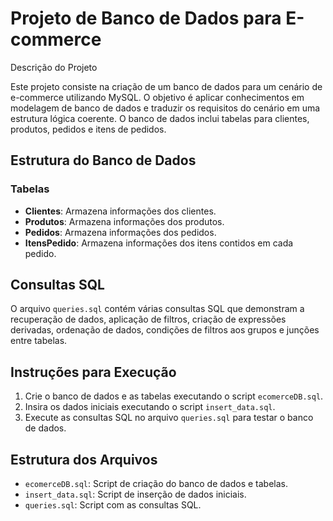 <!DOCTYPE html>
<html lang="pt-BR">
<head>
    <meta charset="UTF-8">
    <meta name="viewport" content="width=device-width, initial-scale=1.0">
</head>
<body>
    <h1>Projeto de Banco de Dados para E-commerce</h1
    <h2>Descrição do Projeto</h2>
    <p>Este projeto consiste na criação de um banco de dados para um cenário de e-commerce utilizando MySQL. O objetivo é aplicar conhecimentos em modelagem de banco de dados e traduzir os requisitos do cenário em uma estrutura lógica coerente. O banco de dados inclui tabelas para clientes, produtos, pedidos e itens de pedidos.</p>
    <h2>Estrutura do Banco de Dados</h2>
    <h3>Tabelas</h3>
    <ul>
        <li><strong>Clientes</strong>: Armazena informações dos clientes.</li>
        <li><strong>Produtos</strong>: Armazena informações dos produtos.</li>
        <li><strong>Pedidos</strong>: Armazena informações dos pedidos.</li>
        <li><strong>ItensPedido</strong>: Armazena informações dos itens contidos em cada pedido.</li>
    </ul>
    <h2>Consultas SQL</h2>
    <p>O arquivo <code>queries.sql</code> contém várias consultas SQL que demonstram a recuperação de dados, aplicação de filtros, criação de expressões derivadas, ordenação de dados, condições de filtros aos grupos e junções entre tabelas.</p>
    <h2>Instruções para Execução</h2>
    <ol>
        <li>Crie o banco de dados e as tabelas executando o script <code>ecomerceDB.sql</code>.</li>
        <li>Insira os dados iniciais executando o script <code>insert_data.sql</code>.</li>
        <li>Execute as consultas SQL no arquivo <code>queries.sql</code> para testar o banco de dados.</li>
    </ol>
    <h2>Estrutura dos Arquivos</h2>
    <ul>
        <li><code>ecomerceDB.sql</code>: Script de criação do banco de dados e tabelas.</li>
        <li><code>insert_data.sql</code>: Script de inserção de dados iniciais.</li>
        <li><code>queries.sql</code>: Script com as consultas SQL.</li>
    </ul>
</body>
</html>
